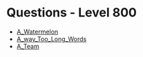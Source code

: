 # Questions - Level 800
- [A_Watermelon](https://codeforces.com/problemset/problem/4/A)
- [A_way_Too_Long_Words](https://codeforces.com/problemset/problem/71/A)
- [A_Team](https://codeforces.com/problemset/problem/231/A)